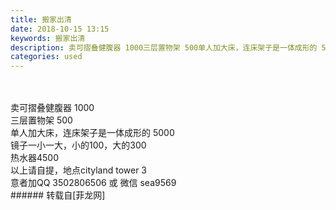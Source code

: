 ```yaml
---
title: 搬家出清
date: 2018-10-15 13:15
keywords: 搬家出清
description: 卖可摺叠健腹器 1000三层置物架 500单人加大床，连床架子是一体成形的 5000镜子一小一大，小的100，大的300热水器4500以上请自提，地点cityland tower 3意者加QQ 3502806506 或 微信 sea9569
categories: used
---
```

<td class="t_f" id="postmessage_2032201">

<br/>
<br/>
卖可摺叠健腹器 1000<br/>
三层置物架 500<br/>
单人加大床，连床架子是一体成形的 5000<br/>
镜子一小一大，小的100，大的300<br/>
热水器4500<br/>
以上请自提，地点cityland tower 3<br/>
意者加QQ 3502806506 或 微信 sea9569<br/>
</td>
###### 转载自[菲龙网]